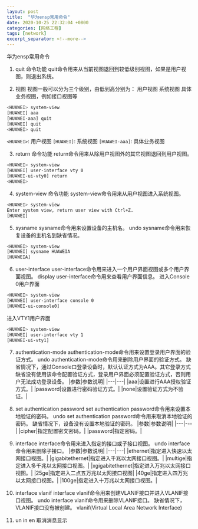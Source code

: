 ```yaml
---
layout: post
title:  "华为ensp常用命令"
date: 2020-10-25 22:32:04 +0800
categories: [网络工程]
tags: [network]
excerpt_separator: <!--more-->
---
```

华为ensp常用命令
<!--more-->

1. quit
命令功能
quit命令用来从当前视图退回到较低级别视图，如果是用户视图，则退出系统。

2. 视图
视图一般可以分为三个级别，由低到高分别为：
用户视图
系统视图
具体业务视图，例如接口视图等
```bash
<HUAWEI> system-view
[HUAWEI] aaa
[HUAWEI-aaa] quit
[HUAWEI] quit
<HUAWEI> quit
```
`<HUAWEI>`: 用户视图
`[HUAWEI]`: 系统视图
`[HUAWEI-aaa]`: 具体业务视图

3. return
命令功能
return命令用来从除用户视图外的其它视图退回到用户视图。
```bash
<HUAWEI> system-view
[HUAWEI] user-interface vty 0
[HUAWEI-ui-vty0] return
<HUAWEI>
```

4. system-view
命令功能
system-view命令用来从用户视图进入系统视图。
```bash
<HUAWEI> system-view
Enter system view, return user view with Ctrl+Z.
[HUAWEI]
```

5. sysname
sysname命令用来设置设备的主机名。
undo sysname命令用来恢复设备的主机名到缺省情况。
```bash
<HUAWEI> system-view
[HUAWEI] sysname HUAWEIA
[HUAWEIA]
```

6. user-interface
user-interface命令用来进入一个用户界面视图或多个用户界面视图。
display user-interface命令用来查看用户界面信息。
进入Console 0用户界面
```bash
<HUAWEI> system-view
[HUAWEI] user-interface console 0
[HUAWEI-ui-console0]
```
进入VTY1用户界面
```bash
<HUAWEI> system-view
[HUAWEI] user-interface vty 1
[HUAWEI-ui-vty1]
```

7. authentication-mode
authentication-mode命令用来设置登录用户界面的验证方式。
undo authentication-mode命令用来删除用户界面的验证方式。
缺省情况下，通过Console口登录设备时，默认认证方式为AAA。其它登录方式缺省没有使用该命令配置验证方式，登录用户界面必须配置验证方式，否则用户无法成功登录设备。
    |参数|参数说明|
    |---|---|
    |aaa|设置进行AAA授权验证方式。|
    |password|设置进行密码验证方式。|
    |none|设置验证方式为不验证。|

8. set authentication password
set authentication password命令用来设置本地验证的密码。
undo set authentication password命令用来取消本地验证的密码。
缺省情况下，设备没有设置本地验证的密码。
    |参数|参数说明|
    |---|---|
    |cipher|指定配置密文密码。|
    |password|指定密码。|

9. interface
interface命令用来进入指定的接口或子接口视图。
undo interface命令用来删除子接口。
    |参数|参数说明|
    |---|---|
    |ethernet|指定进入快速以太网接口视图。|
    |gigabitethernet|指定进入千兆以太网接口视图。|
    |multige|指定进入多千兆以太网接口视图。|
    |xgigabitethernet|指定进入万兆以太网接口视图。|
    |25ge|指定进入二点五万兆以太网接口视图|
    |40ge|指定进入四万兆以太网接口视图。|
    |100ge|指定进入十万兆以太网接口视图。|

10. interface vlanif
interface vlanif命令用来创建VLANIF接口并进入VLANIF接口视图。
undo interface vlanif命令用来删除VLANIF接口。
缺省情况下，VLANIF接口没有被创建。
vlanif(Virtual Local Area Network Interface)

11. un in en
取消消息显示
